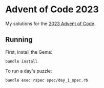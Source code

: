 # Advent of Code 2023

My solutions for the [2023 Advent of Code](https://adventofcode.com/2023/about).

## Running

First, install the Gems:

    bundle install

To run a day's puzzle:

    bundle exec rspec spec/day_1_spec.rb

